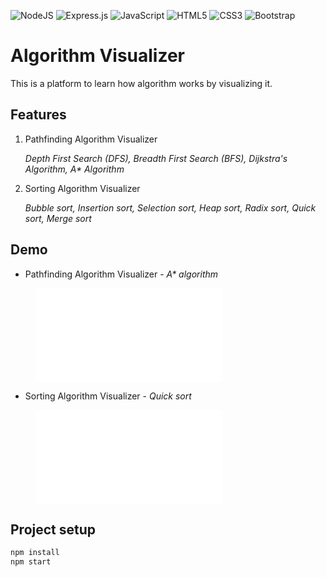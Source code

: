 ![NodeJS](https://img.shields.io/badge/node.js-6DA55F?style=for-the-badge&logo=node.js&logoColor=white)
![Express.js](https://img.shields.io/badge/express.js-%23404d59.svg?style=for-the-badge&logo=express&logoColor=%2361DAFB)
![JavaScript](https://img.shields.io/badge/javascript-%23323330.svg?style=for-the-badge&logo=javascript&logoColor=%23F7DF1E)
![HTML5](https://img.shields.io/badge/html5-%23E34F26.svg?style=for-the-badge&logo=html5&logoColor=white)
![CSS3](https://img.shields.io/badge/css3-%231572B6.svg?style=for-the-badge&logo=css3&logoColor=white)
![Bootstrap](https://img.shields.io/badge/bootstrap-%23563D7C.svg?style=for-the-badge&logo=bootstrap&logoColor=white)

# Algorithm Visualizer

This is a platform to learn how algorithm works by visualizing it.

## Features

1. Pathfinding Algorithm Visualizer

   _Depth First Search (DFS), Breadth First Search (BFS), Dijkstra's Algorithm, A\* Algorithm_

2. Sorting Algorithm Visualizer

   _Bubble sort, Insertion sort, Selection sort, Heap sort, Radix sort, Quick sort, Merge sort_

## Demo

- Pathfinding Algorithm Visualizer - _A\* algorithm_
<figure class="video_container">
  <iframe src="./public/img/pathfinding-demo.mp4" frameborder="0" allowfullscreen="true"> </iframe>
</figure>

- Sorting Algorithm Visualizer - _Quick sort_
<figure class="video_container">
  <iframe src="./public/img/sorting-demo.mp4" frameborder="0" allowfullscreen="true"> </iframe>
</figure>

## Project setup

```bash
npm install
npm start
```
